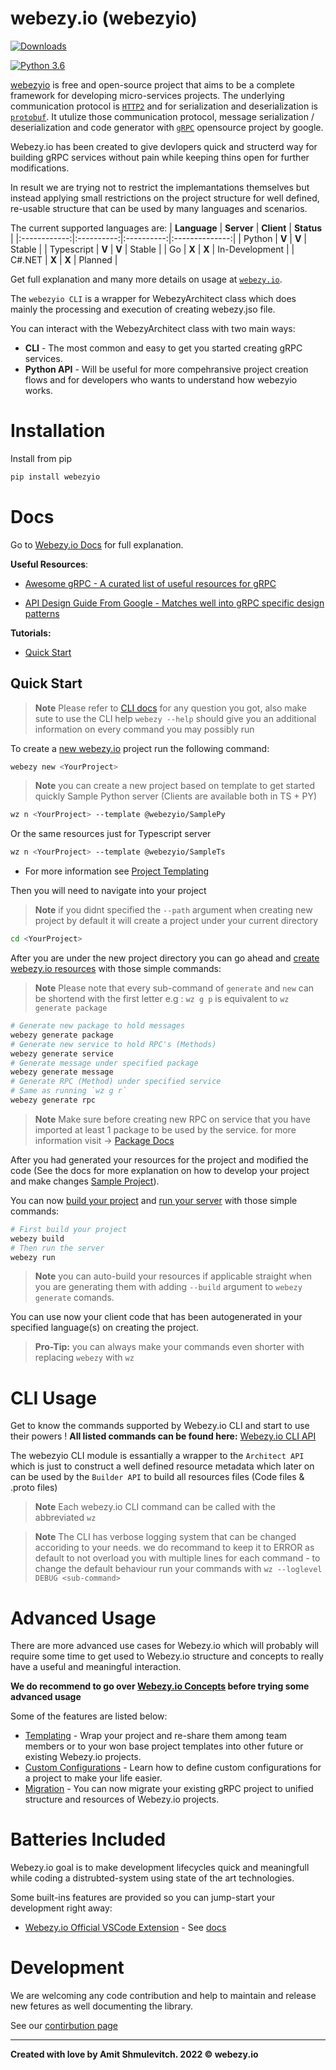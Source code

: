 # webezy.io (webezyio)

[![Downloads](https://pepy.tech/badge/webezyio)](https://pepy.tech/project/webezyio)

[![Python 3.6](https://img.shields.io/badge/python-3.7+-blue.svg)](https://www.python.org/downloads/release/python-360/)

[webezyio](./docs/webezyio_concepts.md) is free and open-source project that aims to be a complete framework for developing micro-services projects.
The underlying communication protocol is [```HTTP2```](https://en.wikipedia.org/wiki/HTTP/2) and for serialization and deserialization is [```protobuf```](https://developers.google.com/protocol-buffers/docs/pythontutorial).
It utulize those communication protocol, message serialization / deserialization and code generator with [```gRPC```](https://grpc.io) opensource project by google. 

Webezy.io has been created to give devlopers quick and structerd way for building gRPC services without pain while keeping thins open for further modifications.

In result we are trying not to restrict the implemantations themselves but instead applying small restrictions on the project structure for well defined, re-usable structure that can be used by many languages and scenarios.

The current supported languages are:
| **Language** | **Server** | **Client** |   **Status**   |
|:------------:|:----------:|:----------:|:--------------:|
|    Python    |    **V**   |    **V**   |     Stable     |
|  Typescript  |    **V**   |    **V**   |     Stable     |
| Go           |    **X**   |    **X**   | In-Development |
| C#.NET       |    **X**   |    **X**   |     Planned    |

Get full explanation and many more details on usage at [```webezy.io```](https://www.webezy.io).

The `webezyio CLI` is a wrapper for WebezyArchitect class which does mainly the processing and execution of creating webezy.jso file.

You can interact with the WebezyArchitect class with two main ways:

- __CLI__ - The most common and easy to get you started creating gRPC services.
- __Python API__ - Will be useful for more compehransive project creation flows and for developers who wants to understand how webezyio works.

# Installation
Install from pip
```sh
pip install webezyio
```
# Docs

Go to [Webezy.io Docs](https://www.webezy.io/docs) for full explanation.

__Useful Resources__:

- [Awesome gRPC - A curated list of useful resources for gRPC](https://github.com/grpc-ecosystem/awesome-grpc)

- [API Design Guide From Google - Matches well into gRPC specific design patterns](https://cloud.google.com/apis/design/)



__Tutorials:__
- [Quick Start](https://www.webezy.io/docs/quick-start)

## Quick Start 

> __Note__ Please refer to [CLI docs](https://www.webezy.io/docs/cli) for any question you got, also make sute to use the CLI help `webezy --help` should give you an additional information on every command you may possibly run

To create a [new webezy.io](./docs/commands.md#wz-new) project run the following command:
```sh
webezy new <YourProject>
```
> __Note__ you can create a new project based on template to get started quickly
Sample Python server (Clients are available both in TS + PY)
```sh
wz n <YourProject> --template @webezyio/SamplePy
```
Or the same resources just for Typescript server
```sh
wz n <YourProject> --template @webezyio/SampleTs
```
 - For more information see [Project Templating](./docs/templating.md)

Then you will need to navigate into your project

> __Note__ if you didnt specified the `--path` argument when creating new project by default it will create a project under your current directory

```sh
cd <YourProject>
```

After you are under the new project directory you can go ahead and [create webezy.io resources](./docs/commands.md#wz-generate) with those simple commands:

> __Note__ Please note that every sub-command of `generate` and `new` can be shortend with the first letter e.g : `wz g p` is equivalent to `wz generate package`

```sh
# Generate new package to hold messages
webezy generate package
# Generate new service to hold RPC's (Methods)
webezy generate service
# Generate message under specified package
webezy generate message
# Generate RPC (Method) under specified service
# Same as running `wz g r`
webezy generate rpc
```
> __Note__ Make sure before creating new RPC on service that you have imported at least 1 package to be used by the service. for more information visit -> [Package Docs](https://www.webezy.io/docs/tutorials/import-packages)


After you had generated your resources for the project and modified the code (See the docs for more explanation on how to develop your project and make changes [Sample Project](https://www.webezy.io/docs/tutorials/sample-project)).

You can now [build your project](./docs/commands.md#wz-build) and [run your server](./docs/commands.md#wz-run) with those simple commands:

```sh
# First build your project
webezy build
# Then run the server
webezy run 
```

> __Note__ you can auto-build your resources if applicable straight when you are generating them with adding `--build` argument to `webezy generate` comands.

You can use now your client code that has been autogenerated in your specified language(s) on creating the project.

> __Pro-Tip:__ you can always make your commands even shorter with replacing `webezy` with `wz`

# CLI Usage

Get to know the commands supported by Webezy.io CLI and start to use their powers !
__All listed commands can be found here:__
[Webezy.io CLI API](./docs/commands.md)

The webezyio CLI module is essantially a wrapper to the `Architect API` which is just to construct a well defined resource metadata which later on can be used by the `Builder API` to build all resources files (Code files & .proto files)

> __Note__ Each webezy.io CLI command can be called with the abbreviated `wz`

> __Note__ The CLI has verbose logging system that can be changed accoriding to your needs. we do recommand to keep it to ERROR as default to not overload you with multiple lines for each command - to change the default behaviour run your commands with `wz --loglevel DEBUG <sub-command>`

# Advanced Usage

There are more advanced use cases for Webezy.io which will probably will require some time to get used to Webezy.io structure and concepts to really have a useful and meaningful interaction.

__We do recommend to go over [Webezy.io Concepts](./docs/webezyio_concepts.md) before trying some advanced usage__

Some of the features are listed below:

- [Templating](./docs/templating.md) - Wrap your project and re-share them among team members or to your won base project templates into other future or existing Webezy.io projects.
- [Custom Configurations](./docs/custom_configurations.md) - Learn how to define custom configurations for a project to make your life easier.
- [Migration](/docs/commands.md#wz-migrate) - You can now migrate your existing gRPC project to unified structure and resources of Webezy.io projects.

# Batteries Included
Webezy.io goal is to make development lifecycles quick and meaningfull while coding a distrubted-system using state of the art technologies.

Some built-ins features are provided so you can jump-start your development right away:

- [Webezy.io Official VSCode Extension](https://marketplace.visualstudio.com/items?itemName=webezy.vscode-webezy) - See [docs]()

# Development

We are welcoming any code contribution and help to maintain and release new fetures as well documenting the library.

See our [contirbution page](./docs/contirbuting.md)

---
__Created with love by Amit Shmulevitch. 2022 © webezy.io__